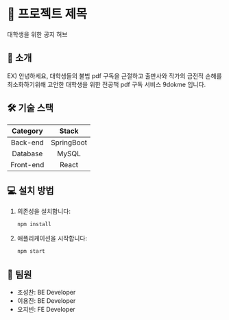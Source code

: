 # 🩵 프로젝트 제목
대학생을 위한 공지 허브

## 🚀 소개
EX) 안녕하세요, 대학생들의 불법 pdf 구독을 근절하고 출판사와 작가의 금전적 손해를 최소화하기위해 고안한 대학생을 위한 전공책 pdf 구독 서비스 9dokme 입니다.

## 🛠️ 기술 스택
| **Category** | **Stack** |
|:------------:|:----------:|
| Back-end | SpringBoot |
| Database | MySQL |
| Front-end | React |

## 💻 설치 방법
   1. 의존성을 설치합니다:
      ```bash
      npm install
      ```
   2. 애플리케이션을 시작합니다:
      ```bash
      npm start
      ```


## 👥 팀원
- 조성찬: BE Developer
- 이용진: BE Developer
- 오지빈: FE Developer
